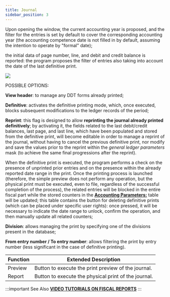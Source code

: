 ```yaml
---
title: Journal 
sidebar_position: 3
---
```


Upon opening the window, the current accounting year is proposed, and the filter for the entries is set by default to cover the corresponding accounting year (the accounting competence date is not filled in by default, assuming the intention to operate by "formal" date); 

the initial data of page number, line, and debit and credit balance is reported: the program proposes the filter of entries also taking into account the date of the last definitive print.

![](/img/it-it/finance-area/ledger-records/fiscal-report/journal/image01.png)

 

POSSIBLE OPTIONS: 

**View header**: to manage any DDT forms already printed;

**Definitive**: activates the definitive printing mode, which, once executed, blocks subsequent modifications to the ledger records of the period;

**Reprint**: this flag is designed to allow **reprinting the journal already printed definitively**; by activating it, the fields related to the last debit/credit balances, last page, and last line, which have been populated and stored from the definitive print, will become editable in order to manage a reprint of the journal, without having to cancel the previous definitive print, nor modify and save the values prior to the reprint within the *general ledger parameters* mask (to achieve the same final progressions after the reprint).

When the definitive print is executed, the program performs a check on the presence of unprinted prior entries and on the presence within the already reported date range in the print. Once the printing process is launched (therefore, the simple preview does not perform any operation, but the physical print must be executed, even to file, regardless of the successful completion of the process), the related entries will be blocked in the entire fiscal part while the stored counters in the **[Accounting Parameters:](/docs/configurations/parameters/finance/accounting-parameters)** table will be updated; this table contains the button for deleting definitive prints (which can be placed under specific user rights): once pressed, it will be necessary to indicate the date range to unlock, confirm the operation, and then manually update all related counters;

**Division**: allows managing the print by specifying one of the divisions present in the database;

**From entry number / To entry number**: allows filtering the print by entry number (less significant in the case of definitive printing).


| Function | Extended Description |
| --- | --- |
| Preview | Button to execute the print preview of the journal. |
| Report | Button to execute the physical print of the journal. |



:::important See Also 
[**VIDEO TUTORIALS ON FISCAL REPORTS**](/docs/video/finance/intro)
:::